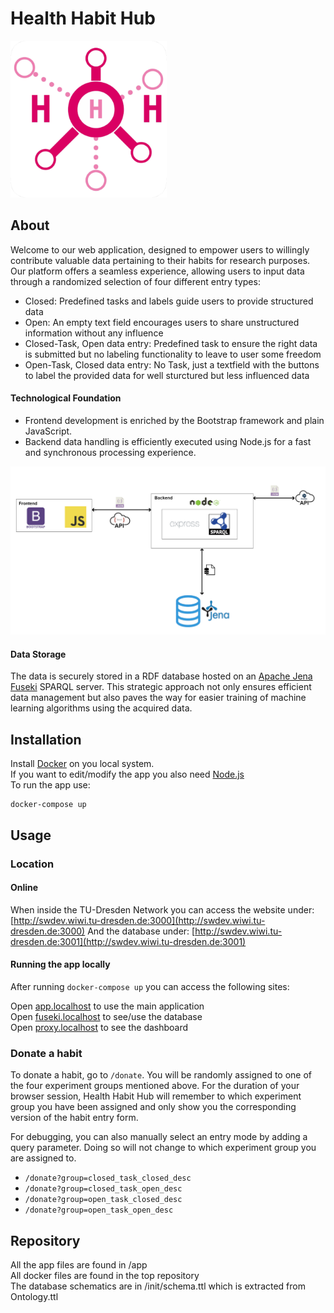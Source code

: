 # Health Habit Hub

[<img src="./app/public/pics/h3-logo.png" width="250"/>](./app/public/pics/h3-logo.png)

## About

Welcome to our web application, designed to empower users to willingly contribute valuable data pertaining to their habits for research purposes. Our platform offers a seamless experience, allowing users to input data through a randomized selection of four different entry types:

- Closed: Predefined tasks and labels guide users to provide structured data
- Open: An empty text field encourages users to share unstructured information without any influence
- Closed-Task, Open data entry: Predefined task to ensure the right data is submitted but no labeling functionality to leave to user some freedom 
- Open-Task, Closed data entry: No Task, just a textfield with the buttons to label the provided data for well sturctured but less influenced data



#### Technological Foundation

- Frontend development is enriched by the Bootstrap framework and plain JavaScript.
- Backend data handling is efficiently executed using Node.js for a fast and synchronous processing experience.

![Our Development architecture](./assets/SD_Diagramm.png)

#### Data Storage

The data is securely stored in a RDF database hosted on an [Apache Jena Fuseki](https://jena.apache.org/documentation/fuseki2/index.html) SPARQL server. This strategic approach not only ensures efficient data management but also paves the way for easier training of machine learning algorithms using the acquired data.

## Installation
Install [Docker](https://www.docker.com/) on you local system. \
If you want to edit/modify the app you also need [Node.js](https://nodejs.org)\
To run the app use: 

```
docker-compose up
```

## Usage

### Location

#### Online
When inside the TU-Dresden Network you can access the website under:
[http://swdev.wiwi.tu-dresden.de:3000](http://swdev.wiwi.tu-dresden.de:3000) 
And the database under: 
[http://swdev.wiwi.tu-dresden.de:3001](http://swdev.wiwi.tu-dresden.de:3001) 


#### Running the app locally
After running ```docker-compose up``` you can access the following sites: 

Open [app.localhost](https://app.localhost) to use the main application \
Open [fuseki.localhost](http://fuseki.localhost) to see/use the database \
Open [proxy.localhost](http://proxy.localhost) to see the dashboard 

### Donate a habit

To donate a habit, go to `/donate`. You will be randomly assigned to one of the four experiment groups mentioned above. For the duration of your browser session, Health Habit Hub will remember to which experiment group you have been assigned and only show you the corresponding version of the habit entry form.

For debugging, you can also manually select an entry mode by adding a query parameter. Doing so will not change to which experiment group you are assigned to.

- `/donate?group=closed_task_closed_desc`
- `/donate?group=closed_task_open_desc`
- `/donate?group=open_task_closed_desc`
- `/donate?group=open_task_open_desc`

## Repository
All the app files are found in /app  \
All docker files are found in the top repository \
The database schematics are in /init/schema.ttl which is extracted from Ontology.ttl
